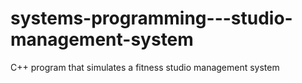 # systems-programming---studio-management-system
C++ program that simulates a fitness studio management system
